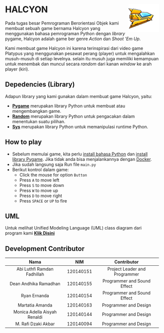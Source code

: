# HALCYON <img src="assets/player.png" align="right" />
Pada tugas besar Pemrograman Berorientasi Objek kami membuat sebuah game bernama Halcyon yang menggunakan bahasa pemrograman Python dengan _library_ pygame, Halcyon adalah game ber genre _Action_ dan _Shoot 'Em Up_.

Kami membuat game Halcyon ini karena terinspirasi dari video game Platypus yang menggunakan pesawat perang (player) untuk mengalahkan musuh-musuh di setiap levelnya. selain itu musuh juga memiliki kemampuan untuk menembak dan muncul secara _random_ dari kanan _window_ ke arah player (kiri). 

## Depedencies (Library)
Adapun library yang kami gunakan dalam membuat game Halcyon, yaitu:
- **[Pygame](https://www.pygame.org)** merupakan library Python untuk membuat atau mengembangkan game.
- **[Random](https://docs.python.org/3/library/random.html)** merupakan library Python untuk pengacakan dalam menentukan suatu pilihan.
- **[Sys](https://docs.python.org/3/library/sys.html)** merupakan library Python untuk memanipulasi runtime Python.

## How to play
- Sebelum memulai game, kita perlu [install bahasa Python](https://dqlab.id/cara-download-dan-install-python-pada-berbagai-sistem-operasi) dan [install library Pygame](https://www.nesabamedia.com/cara-instal-pygame-di-windows/). Jika tidak anda bisa menjalankannya dengan [Docker](https://github.com/ryan-ern/Docker-Halcyon/).
- Jika sudah langsung saja Run file `main.py`
- Berikut kontrol dalam game:
  - Click the mouse for option `Button`
  - Press `A` to move left
  - Press `S` to move down
  - Press `W` to move up
  - Press `D` to move right
  - Press `SPACE` or `UP` to fire

## UML
Untuk melihat Unified Modeling Language (UML) class diagram dari program kami **[Klik Disini](https://github.com/ryan-ern/Halcyon/blob/main/assets/UML.png)** 

## Development Contributor
| Nama | NIM | Contributor |
| :---: | :---: | :---: |
| Abi Luthfi Ramdan Fadhillah | 120140151 | Project Leader and Programmer |
| Dean Andhika Ramadhan | 120140155 | Programmer and Sound Effect |
| Ryan Ernanda | 120140154 | Programmer and Sound Effect |
| Martatia Amanda | 120140163 | Programmer and Design |
| Monica Adella Aisyah Renaldi | 120140144 | Programmer and Design |
| M. Rafi Dzaki Akbar | 120140094 | Programmer and Design |
